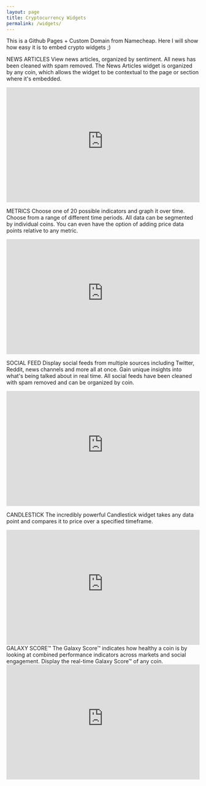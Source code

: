 ```yaml
---
layout: page
title: Cryptocurrency Widgets
permalink: /widgets/
---
```


This is a Github Pages + Custom Domain from Namecheap. Here I will show how easy it is to embed crypto widgets ;)

NEWS ARTICLES
View news articles, organized by sentiment. All news has been cleaned with spam removed. The News Articles widget is organized by any coin, which allows the widget to be contextual to the page or section where it's embedded.
<iframe src="https://lunarcrush-widgets.firebaseapp.com/news?key=8prxl4hr9z59l481j8g5&symbol=BTC&interval=1 Week&animation=false&theme=light" id="news-articles" frameBorder="0" border="0" cellspacing="0" scrolling="yes" style="width: 100%; height: 300px;"></iframe>

METRICS
Choose one of 20 possible indicators and graph it over time. Choose from a range of different time periods. All data can be segmented by individual coins. You can even have the option of adding price data points relative to any metric.

<iframe src="https://lunarcrush-widgets.firebaseapp.com/metrics?key=8prxl4hr9z59l481j8g5&metric=galaxy_score&price_correlation=true&symbol=BTC&interval=1 Week&animation=false&theme=light" id="metrics" frameBorder="0" border="0" cellspacing="0" scrolling="no" style="width: 100%; height: 300px;"></iframe>

SOCIAL FEED
Display social feeds from multiple sources including Twitter, Reddit, news channels and more all at once. Gain unique insights into what's being talked about in real time. All social feeds have been cleaned with spam removed and can be organized by coin.

<iframe src="https://lunarcrush-widgets.firebaseapp.com/social?key=8prxl4hr9z59l481j8g5&symbol=BTC&interval=1 Week&animation=false&theme=light" id="social-feed" frameBorder="0" border="0" cellspacing="0" scrolling="no" style="width: 100%; height: 300px;"></iframe>

CANDLESTICK
The incredibly powerful Candlestick widget takes any data point and compares it to price over a specified timeframe.

<iframe src="https://lunarcrush-widgets.firebaseapp.com/candlestick?key=8prxl4hr9z59l481j8g5&symbol=BTC&interval=1 Week&animation=false&theme=light" id="candlestick" frameBorder="0" border="0" cellspacing="0" scrolling="no" style="width: 100%; height: 300px;"></iframe>
GALAXY SCORE™
The Galaxy Score™ indicates how healthy a coin is by looking at combined performance indicators across markets and social engagement. Display the real-time Galaxy Score™ of any coin.

<iframe src="https://lunarcrush-widgets.firebaseapp.com/galaxy?key=8prxl4hr9z59l481j8g5&symbol=BTC&interval=1 Week&animation=false&theme=light" id="galaxy-score" frameBorder="0" border="0" cellspacing="0" scrolling="no" style="width: 100%; height: 300px;"></iframe>

